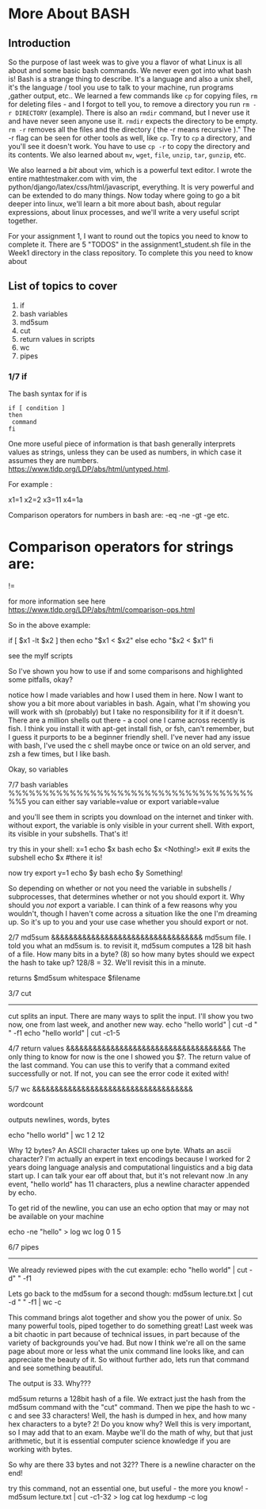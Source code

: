 # More About BASH

## Introduction

So the purpose of last week was to give you a flavor of what Linux is all about and some basic bash commands. We never even got into what bash is!
Bash is a strange thing to describe. It's a language and also a unix shell, it's the language / tool you use to talk to your machine, run programs ,gather output, etc.. We learned a few commands like `cp` for copying files, `rm` for deleting files - and I forgot to tell you, to remove a directory you run `rm -r DIRECTORY` (example). There is also an `rmdir` command, but I never use it and have never seen anyone use it. `rmdir` expects the directory to be empty. `rm -r` removes all the files and the directory ( the -r means recursive )." The -r flag can be seen for other tools as well, like `cp`. Try to `cp` a directory, and you'll see it doesn't work. You have to use `cp -r` to copy the directory and its contents. We also learned about `mv`, `wget`, `file`, `unzip`, `tar`, `gunzip`, etc. 

We also learned a *bit* about vim, which is a powerful text editor. I wrote the entire mathtestmaker.com with vim, the python/django/latex/css/html/javascript, everything. It is very powerful and can be extended to do many things. Now today where going to go a bit deeper into linux, we'll learn a bit more about bash, about regular expressions, about linux processes, and we'll write a very useful script together.

For your assignment 1, I want to round out the topics you need to know to complete it. There are 5 "TODOS" in the assignment1_student.sh file in the Week1 directory in the class repository.
To complete this you need to know about 

## List of topics to cover

1. if
2. bash variables
3. md5sum
4. cut
5. return values in scripts
6. wc
7. pipes

### 1/7 if

The bash syntax for if is 
```
if [ condition ]
then
 command
fi
```

One more useful piece of information is that bash generally interprets values as strings, unless they can be used as numbers, in which case it assumes they are numbers. https://www.tldp.org/LDP/abs/html/untyped.html.

For example :

x1=1
x2=2
x3=11
x4=1a

Comparison operators for numbers in bash are:
-eq
-ne
-gt
-ge 
etc.

Comparison operators for strings are:
=
!=

for more information see here https://www.tldp.org/LDP/abs/html/comparison-ops.html

So in the above example:

if [ $x1 -lt $x2 ]
then
    echo "$x1 < $x2"
else
    echo "$x2 < $x1"
fi

see the myIf scripts

So I've shown you how to use if and some comparisons and highlighted some pitfalls, okay?

notice how I made variables and how I used them in here. Now I want to show you a bit more about variables in bash. Again, what I'm showing you will work with sh (probably) but I take no responsibility for it if it doesn't. There are a million shells out there - a cool one I came across recently is fish. I think you install it with apt-get install fish, or fsh, can't remember, but I guess it purports to be a beginner friendly shell. I've never had any issue with bash, I've used the c shell maybe once or twice on an old server, and zsh a few times, but I like bash.

Okay, so variables

7/7 bash variables
%%%%%%%%%%%%%%%%%%%%%%%%%%%%%%%%%%%%%%5
you can either say 
variable=value
or
export variable=value

and you'll see them in scripts you download on the internet and tinker with. without export, the variable is only visible in your current shell. 
With export, its visible in your subshells. That's it!

try this in your shell:
x=1
echo $x
bash
echo $x
<Nothing!>
exit # exits the subshell
echo $x #there it is!

now try export y=1
echo $y
bash
echo $y
Something!

So depending on whether or not you need the variable in subshells / subprocesses, that determines whether or not you should export it. Why should you *not* export a variable. I can think of a few reasons why you wouldn't, though I haven't come across a situation like the one I'm dreaming up. So it's up to you and your use case whether you should export or not. 

2/7 md5sum
&&&&&&&&&&&&&&&&&&&&&&&&&&&&&&&&&&
md5sum file. I told you what an md5sum is. to revisit it, md5sum computes a 128 bit hash of a file.
How many bits in a byte? (8) so how many bytes should we expect the hash to take up? 128/8 = 32. We'll revisit this in a minute.

returns $md5sum whitespace $filename

3/7 cut
**********************************
cut splits an input. There are many ways to split the input. I'll show you two now, one from last week, and another new way.
echo "hello world" | cut -d " " -f1
echo "hello world" | cut -c1-5

4/7 return values
&&&&&&&&&&&&&&&&&&&&&&&&&&&&&&&&&&&&&
The only thing to know for now is the one I showed you $?. The return value of the last command. You can use this to verify that a command exited successfully or not. If not, you can see the error code it exited with!

5/7 wc
&&&&&&&&&&&&&&&&&&&&&&&&&&&&&&&&&&&&

wordcount

outputs newlines, words, bytes

echo "hello world"  | wc
1 2 12

Why 12 bytes? An ASCII character takes up one byte. Whats an ascii character? I'm actually an expert in text encodings because I worked for 2 years doing language analysis and computational linguistics and a big data start up. I can talk your ear off about that, but it's not relevant now .In any event, "hello world" has 11 characters, plus a newline character appended by echo.

To get rid of the newline, you can use an echo option that may or may not be available on your machine

echo -ne "hello" > log
wc log
0 1 5

6/7 pipes
************************************
We already reviewed pipes with the cut example:
echo "hello world" | cut -d" " -f1

Lets go back to the md5sum for a second though:
md5sum lecture.txt | cut -d " " -f1 | wc -c

This command brings alot together and show you the power of unix. So many powerful tools, piped together to do something great!
Last week was a bit chaotic in part because of technical issues, in part because of the variety of backgrounds you've had. But now I think we're all on the same page about more or less what the unix command line looks like, and can appreciate the beauty of it. So without further ado, lets run that command and see something beautiful.

The output is 33. Why???

md5sum returns a 128bit hash of a file. We extract just the hash from the md5sum command with the "cut" command. Then we pipe the hash to wc -c and see 33 characters! Well, the hash is dumped in hex, and how many hex characters to a byte? 2! Do you know why? Well this is very important, so I may add that to an exam. Maybe we'll do the math of why, but that just arithmetic, but it is essential computer science knowledge if you are working with bytes.

So why are there 33 bytes and not 32?? There is a newline character on the end!

try this command, not an essential one, but useful - the more you know! -
md5sum lecture.txt | cut -c1-32 > log
cat log
hexdump -c log
